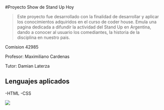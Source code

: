 #Proyecto Show de Stand Up Hoy
> Este proyecto fue desarrollado con la finalidad de desarrollar y aplicar los conocimientos adquiridos en el curso de coder house. Emula una pagina dedicada a difundir la actividad del Stand Up en Argentina, dando a conocer al usuario los comediantes, la historia de la disciplina en nuestro pais.

Comision 42985

Profesor: Maximiliano Cardenas

Tutor: Damian Laterza

## Lenguajes aplicados

-HTML
-CSS

[![](https://logowik.com/content/uploads/images/t_css3-html51661.jpg)](https://logowik.com/content/uploads/images/t_css3-html51661.jpg)